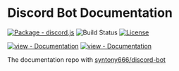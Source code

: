 # Discord Bot Documentation

[![Package - discord.js](https://img.shields.io/github/package-json/dependency-version/syntony666/discord-bot-doc/dev/vuepress?logoColor=white&color=blue)](https://www.npmjs.com/package/vuepress)
![Build Status](https://github.com/syntony666/discord-bot/actions/workflows/deploy.yml/badge.svg)
[![License](https://img.shields.io/badge/License-MIT-yellow)](#license)

[![view - Documentation](https://img.shields.io/badge/view-Documentation-834abe?style=for-the-badge)](https://discord-bot.syntony666.com)
[![view - Documentation](https://img.shields.io/badge/repo-discord_bot-5444ce?style=for-the-badge)](https://discord-bot.syntony666.com)

The documentation repo with [syntony666/discord-bot](https://github.com/syntony666/discord-bot)
